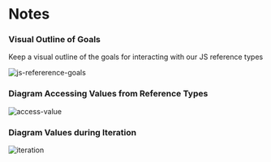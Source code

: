 # Notes

### Visual Outline of Goals

Keep a visual outline of the goals for interacting with our JS reference types

![js-refererence-goals](https://media.git.generalassemb.ly/user/3667/files/a1cf5664-86a9-11e8-804f-9e81fb6fcca5)

### Diagram Accessing Values from Reference Types

![access-value](https://media.git.generalassemb.ly/user/3667/files/ad7dc7dc-2b66-11e8-8c73-76ce863a5d62)

### Diagram Values during Iteration

![iteration](https://git.generalassemb.ly/storage/user/3667/files/afb1b608-2b66-11e8-8343-00ae4aac8642)

